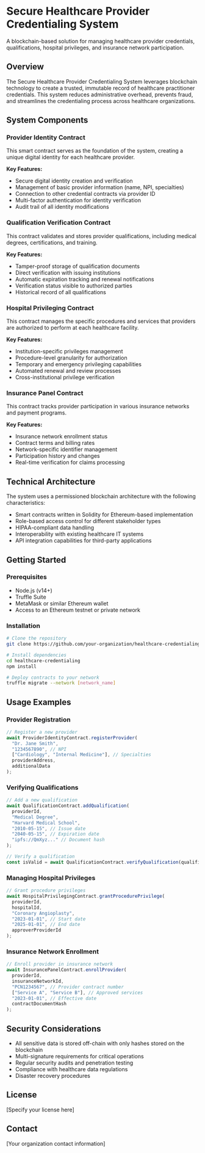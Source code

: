 # Secure Healthcare Provider Credentialing System

A blockchain-based solution for managing healthcare provider credentials, qualifications, hospital privileges, and insurance network participation.

## Overview

The Secure Healthcare Provider Credentialing System leverages blockchain technology to create a trusted, immutable record of healthcare practitioner credentials. This system reduces administrative overhead, prevents fraud, and streamlines the credentialing process across healthcare organizations.

## System Components

### Provider Identity Contract

This smart contract serves as the foundation of the system, creating a unique digital identity for each healthcare provider.

**Key Features:**
- Secure digital identity creation and verification
- Management of basic provider information (name, NPI, specialties)
- Connection to other credential contracts via provider ID
- Multi-factor authentication for identity verification
- Audit trail of all identity modifications

### Qualification Verification Contract

This contract validates and stores provider qualifications, including medical degrees, certifications, and training.

**Key Features:**
- Tamper-proof storage of qualification documents
- Direct verification with issuing institutions
- Automatic expiration tracking and renewal notifications
- Verification status visible to authorized parties
- Historical record of all qualifications

### Hospital Privileging Contract

This contract manages the specific procedures and services that providers are authorized to perform at each healthcare facility.

**Key Features:**
- Institution-specific privileges management
- Procedure-level granularity for authorization
- Temporary and emergency privileging capabilities
- Automated renewal and review processes
- Cross-institutional privilege verification

### Insurance Panel Contract

This contract tracks provider participation in various insurance networks and payment programs.

**Key Features:**
- Insurance network enrollment status
- Contract terms and billing rates
- Network-specific identifier management
- Participation history and changes
- Real-time verification for claims processing

## Technical Architecture

The system uses a permissioned blockchain architecture with the following characteristics:

- Smart contracts written in Solidity for Ethereum-based implementation
- Role-based access control for different stakeholder types
- HIPAA-compliant data handling
- Interoperability with existing healthcare IT systems
- API integration capabilities for third-party applications

## Getting Started

### Prerequisites
- Node.js (v14+)
- Truffle Suite
- MetaMask or similar Ethereum wallet
- Access to an Ethereum testnet or private network

### Installation

```bash
# Clone the repository
git clone https://github.com/your-organization/healthcare-credentialing.git

# Install dependencies
cd healthcare-credentialing
npm install

# Deploy contracts to your network
truffle migrate --network [network_name]
```

## Usage Examples

### Provider Registration

```javascript
// Register a new provider
await ProviderIdentityContract.registerProvider(
  "Dr. Jane Smith", 
  "1234567890", // NPI
  ["Cardiology", "Internal Medicine"], // Specialties
  providerAddress,
  additionalData
);
```

### Verifying Qualifications

```javascript
// Add a new qualification
await QualificationContract.addQualification(
  providerId,
  "Medical Degree",
  "Harvard Medical School",
  "2010-05-15", // Issue date
  "2040-05-15", // Expiration date
  "ipfs://QmXyz..." // Document hash
);

// Verify a qualification
const isValid = await QualificationContract.verifyQualification(qualificationId);
```

### Managing Hospital Privileges

```javascript
// Grant procedure privileges
await HospitalPrivilegingContract.grantProcedurePrivilege(
  providerId,
  hospitalId,
  "Coronary Angioplasty",
  "2023-01-01", // Start date
  "2025-01-01", // End date
  approverProviderId
);
```

### Insurance Network Enrollment

```javascript
// Enroll provider in insurance network
await InsurancePanelContract.enrollProvider(
  providerId,
  insuranceNetworkId,
  "PCN1234567", // Provider contract number
  ["Service A", "Service B"], // Approved services
  "2023-01-01", // Effective date
  contractDocumentHash
);
```

## Security Considerations

- All sensitive data is stored off-chain with only hashes stored on the blockchain
- Multi-signature requirements for critical operations
- Regular security audits and penetration testing
- Compliance with healthcare data regulations
- Disaster recovery procedures

## License

[Specify your license here]

## Contact

[Your organization contact information]
